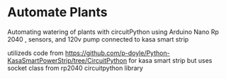 # Automate Plants
 Automating watering of plants with circuitPython using Arduino Nano Rp 2040 , sensors, and 120v pump connected to kasa smart strip

utilizeds code from https://github.com/p-doyle/Python-KasaSmartPowerStrip/tree/CircuitPython for kasa smart strip but uses socket class from rp2040 circuitpython library
